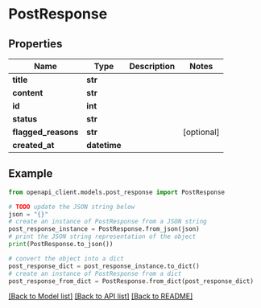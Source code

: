 # PostResponse


## Properties

Name | Type | Description | Notes
------------ | ------------- | ------------- | -------------
**title** | **str** |  | 
**content** | **str** |  | 
**id** | **int** |  | 
**status** | **str** |  | 
**flagged_reasons** | **str** |  | [optional] 
**created_at** | **datetime** |  | 

## Example

```python
from openapi_client.models.post_response import PostResponse

# TODO update the JSON string below
json = "{}"
# create an instance of PostResponse from a JSON string
post_response_instance = PostResponse.from_json(json)
# print the JSON string representation of the object
print(PostResponse.to_json())

# convert the object into a dict
post_response_dict = post_response_instance.to_dict()
# create an instance of PostResponse from a dict
post_response_from_dict = PostResponse.from_dict(post_response_dict)
```
[[Back to Model list]](../README.md#documentation-for-models) [[Back to API list]](../README.md#documentation-for-api-endpoints) [[Back to README]](../README.md)


